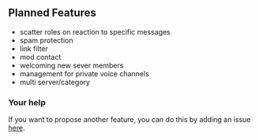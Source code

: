 ## Planned Features

 * scatter roles on reaction to specific messages
 * spam protection
 * link filter
 * mod contact
 * welcoming new sever members
 * management for private voice channels
 * multi server/category

### Your help

If you want to propose another feature, you can do this by adding an issue [here](https://github.com/einfachIrgendwer0815/Discord-AutoMod/issues).
